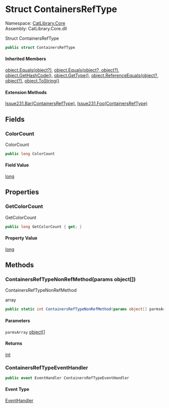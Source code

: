 ﻿# <a id="CatLibrary_Core_ContainersRefType"></a> Struct ContainersRefType

Namespace: [CatLibrary.Core](CatLibrary.Core.md)  
Assembly: CatLibrary.Core.dll  

Struct ContainersRefType

```csharp
public struct ContainersRefType
```

#### Inherited Members

[object.Equals\(object?\)](https://learn.microsoft.com/dotnet/api/system.object.equals\#system\-object\-equals\(system\-object\)), 
[object.Equals\(object?, object?\)](https://learn.microsoft.com/dotnet/api/system.object.equals\#system\-object\-equals\(system\-object\-system\-object\)), 
[object.GetHashCode\(\)](https://learn.microsoft.com/dotnet/api/system.object.gethashcode), 
[object.GetType\(\)](https://learn.microsoft.com/dotnet/api/system.object.gettype), 
[object.ReferenceEquals\(object?, object?\)](https://learn.microsoft.com/dotnet/api/system.object.referenceequals), 
[object.ToString\(\)](https://learn.microsoft.com/dotnet/api/system.object.tostring)

#### Extension Methods

[Issue231.Bar\(ContainersRefType\)](CatLibrary.Core.Issue231.md\#CatLibrary\_Core\_Issue231\_Bar\_CatLibrary\_Core\_ContainersRefType\_), 
[Issue231.Foo\(ContainersRefType\)](CatLibrary.Core.Issue231.md\#CatLibrary\_Core\_Issue231\_Foo\_CatLibrary\_Core\_ContainersRefType\_)

## Fields

### <a id="CatLibrary_Core_ContainersRefType_ColorCount"></a> ColorCount

ColorCount

```csharp
public long ColorCount
```

#### Field Value

 [long](https://learn.microsoft.com/dotnet/api/system.int64)

## Properties

### <a id="CatLibrary_Core_ContainersRefType_GetColorCount"></a> GetColorCount

GetColorCount

```csharp
public long GetColorCount { get; }
```

#### Property Value

 [long](https://learn.microsoft.com/dotnet/api/system.int64)

## Methods

### <a id="CatLibrary_Core_ContainersRefType_ContainersRefTypeNonRefMethod_System_Object___"></a> ContainersRefTypeNonRefMethod\(params object\[\]\)

ContainersRefTypeNonRefMethod
<param name="parmsArray">array</param>

```csharp
public static int ContainersRefTypeNonRefMethod(params object[] parmsArray)
```

#### Parameters

`parmsArray` [object](https://learn.microsoft.com/dotnet/api/system.object)\[\]

#### Returns

 [int](https://learn.microsoft.com/dotnet/api/system.int32)

### <a id="CatLibrary_Core_ContainersRefType_ContainersRefTypeEventHandler"></a> ContainersRefTypeEventHandler

```csharp
public event EventHandler ContainersRefTypeEventHandler
```

#### Event Type

 [EventHandler](https://learn.microsoft.com/dotnet/api/system.eventhandler)

